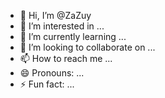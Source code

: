 - 👋 Hi, I’m @ZaZuy
- 👀 I’m interested in ...
- 🌱 I’m currently learning ...
- 💞️ I’m looking to collaborate on ...
- 📫 How to reach me ...
- 😄 Pronouns: ...
- ⚡ Fun fact: ...

<!---
ZaZuy/ZaZuy is a ✨ special ✨ repository because its `README.md` (this file) appears on your GitHub profile.
You can click the Preview link to take a look at your changes.
--->
